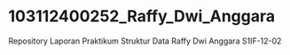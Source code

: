 # 103112400252_Raffy_Dwi_Anggara
Repository Laporan Praktikum Struktur Data Raffy Dwi Anggara S1IF-12-02
